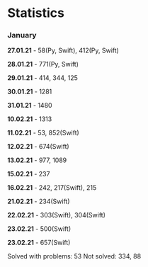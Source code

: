 # Statistics

### January

**27.01.21** - 58(Py, Swift), 412(Py, Swift)

**28.01.21** - 771(Py, Swift)

**29.01.21** - 414, 344, 125

**30.01.21** - 1281

**31.01.21** - 1480

**10.02.21** - 1313

**11.02.21** - 53, 852(Swift)

**12.02.21** - 674(Swift)

**13.02.21** - 977, 1089

**15.02.21** - 237

**16.02.21** - 242, 217(Swift), 215

**21.02.21** - 234(Swift)

**22.02.21** - 303(Swift), 304(Swift)

**23.02.21** - 500(Swift)

**23.02.21** - 657(Swift)

Solved with problems: 53
Not solved: 334, 88
